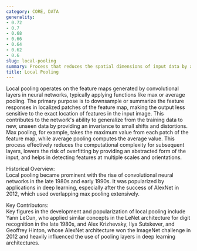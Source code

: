 ```yaml
---
category: CORE, DATA
generality:
- 0.72
- 0.7
- 0.68
- 0.66
- 0.64
- 0.62
- 0.6
slug: local-pooling
summary: Process that reduces the spatial dimensions of input data by aggregating information in local regions to create more abstract representations.
title: Local Pooling
---
```


Local pooling operates on the feature maps generated by convolutional layers in neural networks, typically applying functions like max or average pooling. The primary purpose is to downsample or summarize the feature responses in localized patches of the feature map, making the output less sensitive to the exact location of features in the input image. This contributes to the network's ability to generalize from the training data to new, unseen data by providing an invariance to small shifts and distortions. Max pooling, for example, takes the maximum value from each patch of the feature map, while average pooling computes the average value. This process effectively reduces the computational complexity for subsequent layers, lowers the risk of overfitting by providing an abstracted form of the input, and helps in detecting features at multiple scales and orientations.

Historical Overview:  
Local pooling became prominent with the rise of convolutional neural networks in the late 1980s and early 1990s. It was popularized by applications in deep learning, especially after the success of AlexNet in 2012, which used overlapping max pooling extensively.

Key Contributors:  
Key figures in the development and popularization of local pooling include Yann LeCun, who applied similar concepts in the LeNet architecture for digit recognition in the late 1980s, and Alex Krizhevsky, Ilya Sutskever, and Geoffrey Hinton, whose AlexNet architecture won the ImageNet challenge in 2012 and heavily influenced the use of pooling layers in deep learning architectures.